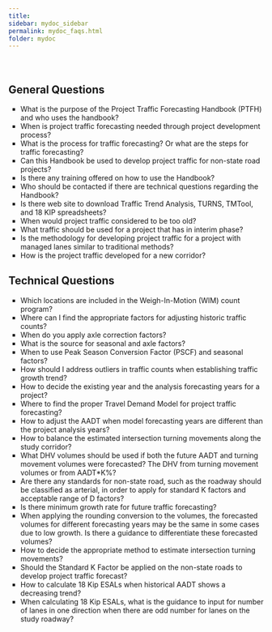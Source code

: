 ```yaml
---
title: 
sidebar: mydoc_sidebar
permalink: mydoc_faqs.html
folder: mydoc
---
```


<style>
  li{list-style-type:square;}
</style>

<h2 style="padding-top:36px">General Questions</h2>

<ul>
<li>What is the purpose of the Project Traffic Forecasting Handbook (PTFH) and who uses the handbook?</li>

<li>When is project traffic forecasting needed through project development process?</li>

<li>What is the process for traffic forecasting? Or what are the steps for traffic forecasting?</li>
<li>Can this Handbook be used to develop project traffic for non-state road projects?</li>
<li>Is there any training offered on how to use the Handbook?</li>
<li>Who should be contacted if there are technical questions regarding the Handbook?</li>
<li>Is there web site to download Traffic Trend Analysis, TURNS, TMTool, and 18 KIP spreadsheets?</li>
<li>When would project traffic considered to be too old?</li>
<li>What traffic should be used for a project that has in interim phase?</li>
<li>Is the methodology for developing project traffic for a project with managed lanes similar to traditional methods?</li>
<li>How is the project traffic developed for a new corridor?</li>
</ul>


<h2>Technical Questions</h2>

<ul>
<li>Which locations are included in the Weigh-In-Motion (WIM) count program?</li>
<li>Where can I find the appropriate factors for adjusting historic traffic counts?</li>
<li>When do you apply axle correction factors?</li>
<li>What is the source for seasonal and axle factors?</li>
<li>When to use Peak Season Conversion Factor (PSCF) and seasonal factors?</li>
<li>How should I address outliers in traffic counts when establishing traffic growth trend?</li>
<li>How to decide the existing year and the analysis forecasting years for a project?</li>
<li>Where to find the proper Travel Demand Model for project traffic forecasting?</li>
<li>How to adjust the AADT when model forecasting years are different than the project analysis years?</li>
<li>How to balance the estimated intersection turning movements along the study corridor?</li>
<li>What DHV volumes should be used if both the future AADT and turning movement volumes were forecasted? The DHV from turning movement volumes or from AADT*K%?</li>
<li>Are there any standards for non-state road, such as the roadway should be classified as arterial, in order to apply for standard K factors and acceptable range of D factors? </li>
<li>Is there minimum growth rate for future traffic forecasting?</li>
<li>When applying the rounding conversion to the volumes, the forecasted volumes for different forecasting years may be the same in some cases due to low growth. Is there a guidance to differentiate these forecasted volumes?</li>
<li>How to decide the appropriate method to estimate intersection turning movements?</li>
<li>Should the Standard K Factor be applied on the non-state roads to develop project traffic forecast?</li>
<li>How to calculate 18 Kip ESALs when historical AADT shows a decreasing trend?</li>
<li>When calculating 18 Kip ESALs, what is the guidance to input for number of lanes in one direction when there are odd number for lanes on the study roadway?</li>
</ul>
